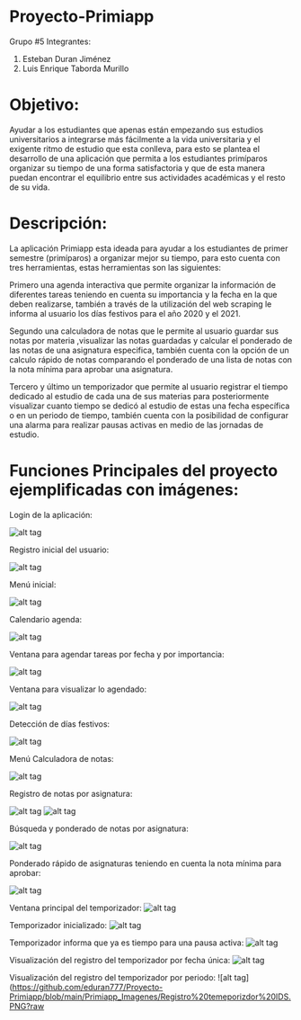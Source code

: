 # Proyecto-Primiapp

Grupo #5
Integrantes:
1. Esteban Duran Jiménez
2. Luis Enrique Taborda Murillo

# Objetivo:
Ayudar a los estudiantes que apenas están empezando sus estudios universitarios a integrarse más fácilmente a la vida universitaria y el exigente ritmo de estudio que esta conlleva, para esto se plantea el desarrollo de una aplicación que permita a los estudiantes primíparos organizar su tiempo de una forma satisfactoria y que de esta manera puedan encontrar el equilibrio entre sus actividades académicas y el resto de su vida.

# Descripción:
La aplicación Primiapp esta ideada para ayudar a los estudiantes de primer semestre (primíparos) a organizar mejor su tiempo, para esto cuenta con tres herramientas, estas herramientas son las siguientes:

Primero una agenda interactiva que permite organizar la información de diferentes tareas teniendo en cuenta su importancia y la fecha en la que deben realizarse, también a través de la utilización  del web scraping le informa al usuario los días festivos para el año 2020 y el 2021.

Segundo una calculadora de notas que le permite al usuario guardar sus notas por materia ,visualizar las notas guardadas y calcular el ponderado de las notas de una asignatura especifica, también cuenta con la opción de un calculo rápido de notas comparando el ponderado de una lista de notas con la nota mínima para aprobar una asignatura.

Tercero y último un temporizador que permite al usuario registrar el tiempo dedicado al estudio de cada una de sus materias para posteriormente visualizar cuanto tiempo se dedicó al estudio de estas una fecha específica o en un periodo de tiempo, también cuenta con la posibilidad de configurar una alarma para realizar pausas activas en medio de las jornadas de estudio.

# Funciones Principales del proyecto ejemplificadas con imágenes:


Login de la aplicación:

![alt tag](https://github.com/eduran777/Proyecto-Primiapp/blob/main/Primiapp_Imagenes/Login.PNG?raw=true) 

Registro inicial del usuario:

![alt tag](https://github.com/eduran777/Proyecto-Primiapp/blob/main/Primiapp_Imagenes/Se%20un%20primi%20amigo%20(registro).PNG?raw=true) 

Menú inicial:

![alt tag](https://github.com/eduran777/Proyecto-Primiapp/blob/main/Primiapp_Imagenes/08b5c217-ea19-44fc-a5d8-b41dbc581153.jpeg?raw=true) 

Calendario agenda:

![alt tag](https://github.com/eduran777/Proyecto-Primiapp/blob/main/Primiapp_Imagenes/Agenda%20-Calendario.PNG?raw=true)

Ventana para agendar tareas por fecha y por importancia:

![alt tag](https://github.com/eduran777/Proyecto-Primiapp/blob/main/Primiapp_Imagenes/Guardando.PNG?raw=true)

Ventana para visualizar lo agendado:

![alt tag](https://github.com/eduran777/Proyecto-Primiapp/blob/main/Primiapp_Imagenes/Agendado.PNG?raw=true)


Detección de días festivos:

![alt tag](https://github.com/eduran777/Proyecto-Primiapp/blob/main/Primiapp_Imagenes/fc49dfdf-c1e4-4613-a166-32a674728468.jpeg?raw=true)

Menú Calculadora de notas:

![alt tag](https://github.com/eduran777/Proyecto-Primiapp/blob/main/Primiapp_Imagenes/Menu%20de%20notas.PNG?raw=true)

Registro de notas por asignatura:

![alt tag](https://github.com/eduran777/Proyecto-Primiapp/blob/main/Primiapp_Imagenes/Notas%20por%20materia.PNG?raw=true)
![alt tag](https://github.com/eduran777/Proyecto-Primiapp/blob/main/Primiapp_Imagenes/Registro%20Notas.PNG?raw=true)

 Búsqueda y ponderado de notas por asignatura:

![alt tag](https://github.com/eduran777/Proyecto-Primiapp/blob/main/Primiapp_Imagenes/Ponderaro%20y%20busqueda.PNG?raw=true)

Ponderado rápido de asignaturas teniendo en cuenta la nota mínima para aprobar:

![alt tag](https://github.com/eduran777/Proyecto-Primiapp/blob/main/Primiapp_Imagenes/Ponderado%20rapido.PNG?raw=true)

Ventana principal del temporizador:
![alt tag](https://github.com/eduran777/Proyecto-Primiapp/blob/main/Primiapp_Imagenes/Temporizador.PNG?raw=true)

Temporizador inicializado:
![alt tag](https://github.com/eduran777/Proyecto-Primiapp/blob/main/Primiapp_Imagenes/Temporizador%202.PNG?raw=true)

Temporizador informa que ya es tiempo para una pausa activa:
![alt tag](https://github.com/eduran777/Proyecto-Primiapp/blob/main/Primiapp_Imagenes/Ya%20puede%20tomar%20un%20descanso.PNG?raw=true)

Visualización del registro del temporizador por fecha única:
![alt tag](https://github.com/eduran777/Proyecto-Primiapp/blob/main/Primiapp_Imagenes/Temporizado%20registro%202.PNG?raw=true)


Visualización del registro del temporizador por periodo:
![alt tag](https://github.com/eduran777/Proyecto-Primiapp/blob/main/Primiapp_Imagenes/Registro%20temeporizdor%20IDS.PNG?raw





























